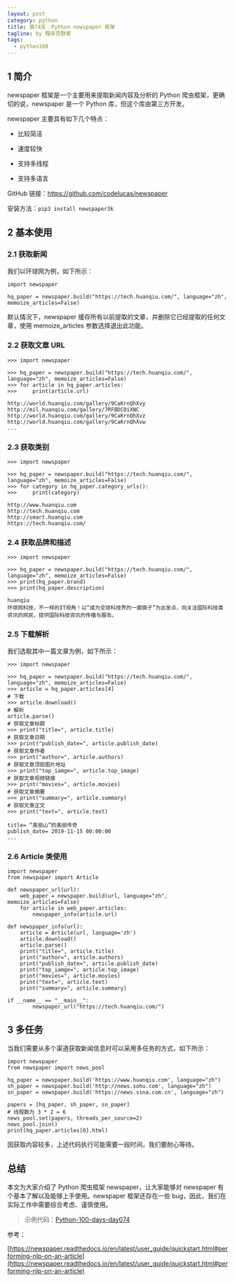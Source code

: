 ```yaml
---
layout: post
category: python
title: 第74天：Python newspaper 框架
tagline: by 程序员野客
tags: 
  - python100
---
```


## 1 简介

newspaper 框架是一个主要用来提取新闻内容及分析的 Python 爬虫框架，更确切的说，newspaper 是一个 Python 库，但这个库由第三方开发。

<!--more-->

newspaper 主要具有如下几个特点：

* 比较简洁

* 速度较快

* 支持多线程

* 支持多语言

GitHub 链接：https://github.com/codelucas/newspaper

安装方法：`pip3 install newspaper3k`

## 2 基本使用

### 2.1 获取新闻

我们以环球网为例，如下所示：

```
import newspaper

hq_paper = newspaper.build("https://tech.huanqiu.com/", language="zh", memoize_articles=False)
```

默认情况下，newspaper 缓存所有以前提取的文章，并删除它已经提取的任何文章，使用 memoize_articles 参数选择退出此功能。

### 2.2 获取文章 URL

```
>>> import newspaper

>>> hq_paper = newspaper.build("https://tech.huanqiu.com/", language="zh", memoize_articles=False)
>>> for article in hq_paper.articles:
>>>     print(article.url)

http://world.huanqiu.com/gallery/9CaKrnQhXvy
http://mil.huanqiu.com/gallery/7RFBDCOiXNC
http://world.huanqiu.com/gallery/9CaKrnQhXvz
http://world.huanqiu.com/gallery/9CaKrnQhXvw
...
```

### 2.3 获取类别

```
>>> import newspaper

>>> hq_paper = newspaper.build("https://tech.huanqiu.com/", language="zh", memoize_articles=False)
>>> for category in hq_paper.category_urls():
>>>     print(category)

http://www.huanqiu.com
http://tech.huanqiu.com
http://smart.huanqiu.com
https://tech.huanqiu.com/
```

### 2.4 获取品牌和描述

```
>>> import newspaper

>>> hq_paper = newspaper.build("https://tech.huanqiu.com/", language="zh", memoize_articles=False)
>>> print(hq_paper.brand)
>>> print(hq_paper.description)

huanqiu
环球网科技，不一样的IT视角！以“成为全球科技界的一面镜子”为出发点，向关注国际科技类资讯的网民，提供国际科技资讯的传播与服务。
```

### 2.5 下载解析

我们选取其中一篇文章为例，如下所示：

```
>>> import newspaper

>>> hq_paper = newspaper.build("https://tech.huanqiu.com/", language="zh", memoize_articles=False)
>>> article = hq_paper.articles[4]
# 下载
>>> article.download()
# 解析
article.parse()
# 获取文章标题
>>> print("title=", article.title)
# 获取文章日期
>>> print("publish_date=", article.publish_date)
# 获取文章作者
>>> print("author=", article.authors)
# 获取文章顶部图片地址
>>> print("top_iamge=", article.top_image)
# 获取文章视频链接
>>> print("movies=", article.movies)
# 获取文章摘要
>>> print("summary=", article.summary)
# 获取文章正文
>>> print("text=", article.text)

title= “美丽山”的美丽传奇
publish_date= 2019-11-15 00:00:00
...
```

### 2.6 Article 类使用

```
import newspaper
from newspaper import Article

def newspaper_url(url):
    web_paper = newspaper.build(url, language="zh", memoize_articles=False)
    for article in web_paper.articles:
        newspaper_info(article.url)

def newspaper_info(url):
    article = Article(url, language='zh')
    article.download()
    article.parse()
    print("title=", article.title)
    print("author=", article.authors)
    print("publish_date=", article.publish_date)
    print("top_iamge=", article.top_image)
    print("movies=", article.movies)
    print("text=", article.text)
    print("summary=", article.summary)

if __name__ == "__main__":
        newspaper_url("https://tech.huanqiu.com/")
```

## 3 多任务

当我们需要从多个渠道获取新闻信息时可以采用多任务的方式，如下所示：

```
import newspaper
from newspaper import news_pool

hq_paper = newspaper.build('https://www.huanqiu.com', language="zh")
sh_paper = newspaper.build('http://news.sohu.com', language="zh")
sn_paper = newspaper.build('https://news.sina.com.cn', language="zh")

papers = [hq_paper, sh_paper, sn_paper]
# 线程数为 3 * 2 = 6
news_pool.set(papers, threads_per_source=2)
news_pool.join()
print(hq_paper.articles[0].html)
```

因获取内容较多，上述代码执行可能需要一段时间，我们要耐心等待。

## 总结

本文为大家介绍了 Python 爬虫框架 newspaper，让大家能够对 newspaper 有个基本了解以及能够上手使用。newspaper 框架还存在一些 bug，因此，我们在实际工作中需要综合考虑、谨慎使用。

> 示例代码：[Python-100-days-day074](https://github.com/JustDoPython/python-100-day/tree/master/day-074)

参考：

[https://newspaper.readthedocs.io/en/latest/user_guide/quickstart.html#performing-nlp-on-an-article](https://newspaper.readthedocs.io/en/latest/user_guide/quickstart.html#performing-nlp-on-an-article)

